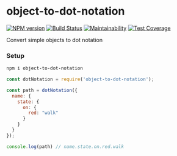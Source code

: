 # object-to-dot-notation

[![NPM version](https://badge.fury.io/js/object-to-dot-notation.svg)](https://www.npmjs.com/package/object-to-dot-notation) [![Build Status](https://travis-ci.com/gilbarbara/object-to-dot-notation.svg?branch=master)](https://travis-ci.com/gilbarbara/object-to-dot-notation) [![Maintainability](https://api.codeclimate.com/v1/badges/a53a05c008f89a7e734e/maintainability)](https://codeclimate.com/github/gilbarbara/object-to-dot-notation/maintainability) [![Test Coverage](https://api.codeclimate.com/v1/badges/a53a05c008f89a7e734e/test_coverage)](https://codeclimate.com/github/gilbarbara/object-to-dot-notation/test_coverage)

Convert simple objects to dot notation

### Setup

```bash
npm i object-to-dot-notation
```

```javascript
const dotNotation = require('object-to-dot-notation');

const path = dotNotation({
  name: {
	state: {
	  on: {
		red: "walk"
	  }
	}
  }
});

console.log(path) // name.state.on.red.walk
```

